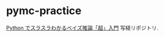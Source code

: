 # pymc-practice

[Python でスラスラわかるベイズ推論「超」入門](https://www.amazon.co.jp/Python%E3%81%A7%E3%82%B9%E3%83%A9%E3%82%B9%E3%83%A9%E3%82%8F%E3%81%8B%E3%82%8B-%E3%83%99%E3%82%A4%E3%82%BA%E6%8E%A8%E8%AB%96%E3%80%8C%E8%B6%85%E3%80%8D%E5%85%A5%E9%96%80-KS%E6%83%85%E5%A0%B1%E7%A7%91%E5%AD%A6%E5%B0%82%E9%96%80%E6%9B%B8-%E8%B5%A4%E7%9F%B3-%E9%9B%85%E5%85%B8/dp/4065337631) 写経リポジトリ.
